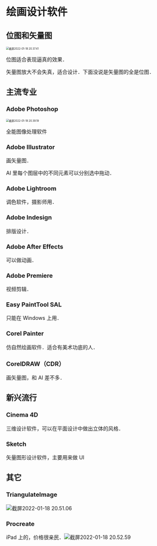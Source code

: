 # 绘画设计软件

## 位图和矢量图

<img src="/Users/yangdong/Library/CloudStorage/OneDrive-Personal/Media/Knowledge Base.media/截屏2022-01-18 20.37.41.png" alt="截屏2022-01-18 20.37.41" style="zoom:50%;" />

位图适合表现逼真的效果．

矢量图放大不会失真，适合设计．下面没说是矢量图的全是位图．

## 主流专业

### Adobe Photoshop

<img src="/Users/yangdong/Library/CloudStorage/OneDrive-Personal/Media/Knowledge Base.media/截屏2022-01-18 20.39.19.png" alt="截屏2022-01-18 20.39.19" style="zoom:50%;" />

全能图像处理软件

### Adobe Illustrator

画矢量图．

AI 里每个图层中的不同元素可以分别选中拖动．

### Adobe Lightroom

调色软件，摄影师用．

### Adobe Indesign

排版设计．

### Adobe After Effects

可以做动画．

### Adobe Premiere

视频剪辑．

### Easy PaintTool SAL

只能在 Windows 上用．

### Corel Painter

仿自然绘画软件．适合有美术功底的人．

### CorelDRAW（CDR）

画矢量图，和 AI 差不多．

## 新兴流行

### Cinema 4D

三维设计软件，可以在平面设计中做出立体的风格．

### Sketch

矢量图形设计软件，主要用来做 UI

## 其它

### TriangulateImage

<img src="/Users/yangdong/Library/CloudStorage/OneDrive-Personal/Media/Knowledge Base.media/截屏2022-01-18 20.51.06.png" alt="截屏2022-01-18 20.51.06" style="zoom:100%;" />

### Procreate

iPad 上的，价格很亲民．<img src="/Users/yangdong/Library/CloudStorage/OneDrive-Personal/Media/Knowledge Base.media/截屏2022-01-18 20.52.59.png" alt="截屏2022-01-18 20.52.59" style="zoom:100%;" />
